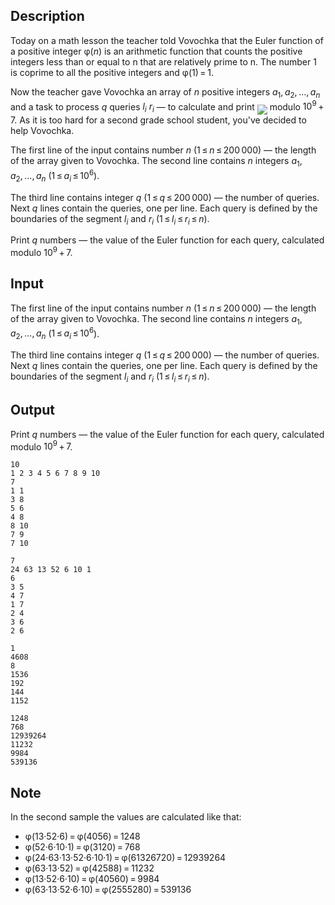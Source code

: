 ## Description

<div><p>Today on a math lesson the teacher told Vovochka that the Euler function of a positive integer <span class="tex-span">φ(<i>n</i>)</span> is an arithmetic function that counts the positive integers less than or equal to n that are relatively prime to n. The number <span class="tex-span">1</span> is coprime to all the positive integers and <span class="tex-span">φ(1) = 1</span>.</p><p>Now the teacher gave Vovochka an array of <span class="tex-span"><i>n</i></span> positive integers <span class="tex-span"><i>a</i><sub class="lower-index">1</sub>, <i>a</i><sub class="lower-index">2</sub>, ..., <i>a</i><sub class="lower-index"><i>n</i></sub></span> and a task to process <span class="tex-span"><i>q</i></span> queries <span class="tex-span"><i>l</i><sub class="lower-index"><i>i</i></sub></span> <span class="tex-span"><i>r</i><sub class="lower-index"><i>i</i></sub></span>&nbsp;— to calculate and print <img align="middle" class="tex-formula" src="file://99ELrmi7.png" style="max-width: 100.0%;max-height: 100.0%;"> modulo <span class="tex-span">10<sup class="upper-index">9</sup> + 7</span>. As it is too hard for a second grade school student, you've decided to help Vovochka.</p></div><div class="input-specification"><p>The first line of the input contains number <span class="tex-span"><i>n</i></span> (<span class="tex-span">1 ≤ <i>n</i> ≤ 200 000</span>)&nbsp;— the length of the array given to Vovochka. The second line contains <span class="tex-span"><i>n</i></span> integers <span class="tex-span"><i>a</i><sub class="lower-index">1</sub>, <i>a</i><sub class="lower-index">2</sub>, ..., <i>a</i><sub class="lower-index"><i>n</i></sub></span> (<span class="tex-span">1 ≤ <i>a</i><sub class="lower-index"><i>i</i></sub> ≤ 10<sup class="upper-index">6</sup></span>).</p><p>The third line contains integer <span class="tex-span"><i>q</i></span> (<span class="tex-span">1 ≤ <i>q</i> ≤ 200 000</span>)&nbsp;— the number of queries. Next <span class="tex-span"><i>q</i></span> lines contain the queries, one per line. Each query is defined by the boundaries of the segment <span class="tex-span"><i>l</i><sub class="lower-index"><i>i</i></sub></span> and <span class="tex-span"><i>r</i><sub class="lower-index"><i>i</i></sub></span> (<span class="tex-span">1 ≤ <i>l</i><sub class="lower-index"><i>i</i></sub> ≤ <i>r</i><sub class="lower-index"><i>i</i></sub> ≤ <i>n</i></span>).</p></div><div class="output-specification"><p>Print <span class="tex-span"><i>q</i></span> numbers — the value of the Euler function for each query, calculated modulo <span class="tex-span">10<sup class="upper-index">9</sup> + 7</span>.</p></div>

## Input

<p>The first line of the input contains number <span class="tex-span"><i>n</i></span> (<span class="tex-span">1 ≤ <i>n</i> ≤ 200 000</span>)&nbsp;— the length of the array given to Vovochka. The second line contains <span class="tex-span"><i>n</i></span> integers <span class="tex-span"><i>a</i><sub class="lower-index">1</sub>, <i>a</i><sub class="lower-index">2</sub>, ..., <i>a</i><sub class="lower-index"><i>n</i></sub></span> (<span class="tex-span">1 ≤ <i>a</i><sub class="lower-index"><i>i</i></sub> ≤ 10<sup class="upper-index">6</sup></span>).</p><p>The third line contains integer <span class="tex-span"><i>q</i></span> (<span class="tex-span">1 ≤ <i>q</i> ≤ 200 000</span>)&nbsp;— the number of queries. Next <span class="tex-span"><i>q</i></span> lines contain the queries, one per line. Each query is defined by the boundaries of the segment <span class="tex-span"><i>l</i><sub class="lower-index"><i>i</i></sub></span> and <span class="tex-span"><i>r</i><sub class="lower-index"><i>i</i></sub></span> (<span class="tex-span">1 ≤ <i>l</i><sub class="lower-index"><i>i</i></sub> ≤ <i>r</i><sub class="lower-index"><i>i</i></sub> ≤ <i>n</i></span>).</p>

## Output

<p>Print <span class="tex-span"><i>q</i></span> numbers — the value of the Euler function for each query, calculated modulo <span class="tex-span">10<sup class="upper-index">9</sup> + 7</span>.</p>





```input1
10
1 2 3 4 5 6 7 8 9 10
7
1 1
3 8
5 6
4 8
8 10
7 9
7 10

```




```input2
7
24 63 13 52 6 10 1
6
3 5
4 7
1 7
2 4
3 6
2 6

```




```output1
1
4608
8
1536
192
144
1152

```




```output2
1248
768
12939264
11232
9984
539136

```



## Note

<p>In the second sample the values are calculated like that:</p><ul> <li> <span class="tex-span">φ(13·52·6) = φ(4056) = 1248</span> </li><li> <span class="tex-span">φ(52·6·10·1) = φ(3120) = 768</span> </li><li> <span class="tex-span">φ(24·63·13·52·6·10·1) = φ(61326720) = 12939264</span> </li><li> <span class="tex-span">φ(63·13·52) = φ(42588) = 11232</span> </li><li> <span class="tex-span">φ(13·52·6·10) = φ(40560) = 9984</span> </li><li> <span class="tex-span">φ(63·13·52·6·10) = φ(2555280) = 539136</span> </li></ul>
